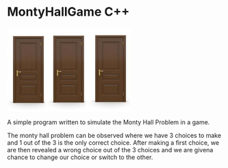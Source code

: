 # MontyHallGame C++

![alt text](https://github.com/h0nt3d/MontyHallGame/blob/main/images/door.jpg?raw=true)

A simple program written to simulate the Monty Hall Problem in a game.



The monty hall problem can be observed where we have 3 choices to make and 1 out of the 3 is the only correct choice. After making a first choice, we are then revealed a wrong choice out of the 3 choices and we are givena chance to change our choice or switch to the other.
